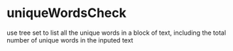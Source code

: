 # uniqueWordsCheck
use tree set to list all the unique words in a block of text, including the total number of unique words in the inputed text
